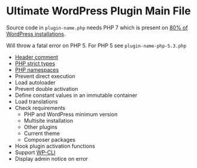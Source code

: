 # Ultimate WordPress Plugin Main File

Source code in `plugin-name.php` needs PHP 7 which is present on
[80% of WordPress installations](https://wordpress.org/about/stats/#php_versions).

Will throw a fatal error on PHP 5. For PHP 5 see `plugin-name-php-5.3.php`

- [Header comment](https://developer.wordpress.org/plugins/plugin-basics/header-requirements/#header-fields)
- [PHP strict types](https://www.php.net/manual/en/language.types.declarations.php#language.types.declarations.strict)
- [PHP namespaces](https://www.php-fig.org/psr/psr-4/#2-specification)
- Prevent direct execution
- Load autoloader
- Prevent double activation
- Define constant values in an immutable container
- Load translations
- Check requirements
  - PHP and WordPress minimum version
  - Multisite installation
  - Other plugins
  - Current theme
  - Composer packages
- Hook plugin activation functions
- Support [WP-CLI](https://wp-cli.org/)
- Display admin notice on error
